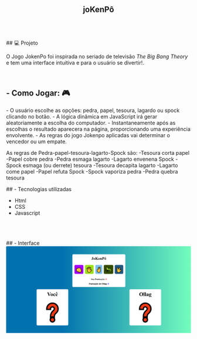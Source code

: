 <h2 align="center">
joKenPô
</h2>
<br>
<br>
<br>
## 💻 Projeto

<p>O Jogo JokenPo foi inspirada no seriado de televisão <i>The Big Bang Theory</i> e tem uma interface intuitiva e para o usuário se divertir!.</p> <br>

## - Como Jogar: 🎮 
<p>- O usuário escolhe as opções: pedra, papel, tesoura, lagardo ou spock clicando no botão.
- A lógica dinâmica em JavaScript irá gerar aleatoriamente a escolha do computador.
- Instantaneamente após as escolhas o resultado aparecera na página, proporcionando uma experiência envolvente.
- As regras do jogo Jokenpo aplicadas vai determinar o vencedor ou um empate.

As regras de Pedra-papel-tesoura-lagarto-Spock são:
-Tesoura corta papel
-Papel cobre pedra
-Pedra esmaga lagarto
-Lagarto envenena Spock
-Spock esmaga (ou derrete) tesoura
-Tesoura decapita lagarto
-Lagarto come papel
-Papel refuta Spock
-Spock vaporiza pedra
-Pedra quebra tesoura
 </p>
 ## - Tecnologias utilizadas

- Html
- CSS
- Javascript
<br>
<br>
<br>
## - Interface
<img src="./img.png">
